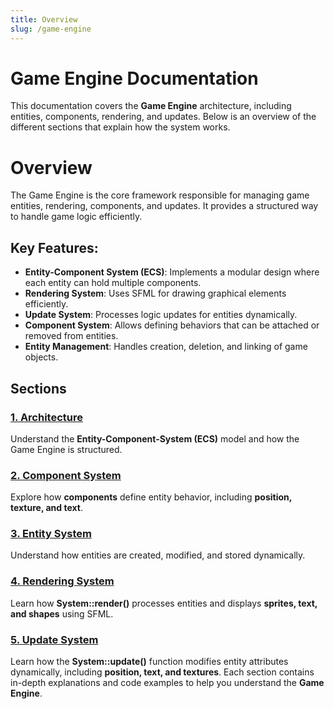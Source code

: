 ```yaml
---
title: Overview
slug: /game-engine
---
```


# Game Engine Documentation

This documentation covers the **Game Engine** architecture, including entities, components, rendering, and updates. Below is an overview of the different sections that explain how the system works.

# Overview

The Game Engine is the core framework responsible for managing game entities, rendering, components, and updates. It provides a structured way to handle game logic efficiently.

## Key Features:
- **Entity-Component System (ECS)**: Implements a modular design where each entity can hold multiple components.
- **Rendering System**: Uses SFML for drawing graphical elements efficiently.
- **Update System**: Processes logic updates for entities dynamically.
- **Component System**: Allows defining behaviors that can be attached or removed from entities.
- **Entity Management**: Handles creation, deletion, and linking of game objects.

## Sections

### [1. Architecture](./game-engine/architecture)
Understand the **Entity-Component-System (ECS)** model and how the Game Engine is structured.

### [2. Component System](./game-engine/components)
Explore how **components** define entity behavior, including **position, texture, and text**.

### [3. Entity System](./game-engine/entity)
Understand how entities are created, modified, and stored dynamically.

### [4. Rendering System](./game-engine/rendering)
Learn how **System::render()** processes entities and displays **sprites, text, and shapes** using SFML.

### [5. Update System](./game-engine/update)
Learn how the **System::update()** function modifies entity attributes dynamically, including **position, text, and textures**.
Each section contains in-depth explanations and code examples to help you understand the **Game Engine**.
